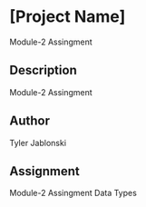 # [Project Name]
Module-2 Assingment
## Description

Module-2 Assingment

## Author

Tyler Jablonski

## Assignment

Module-2  Assingment Data Types
